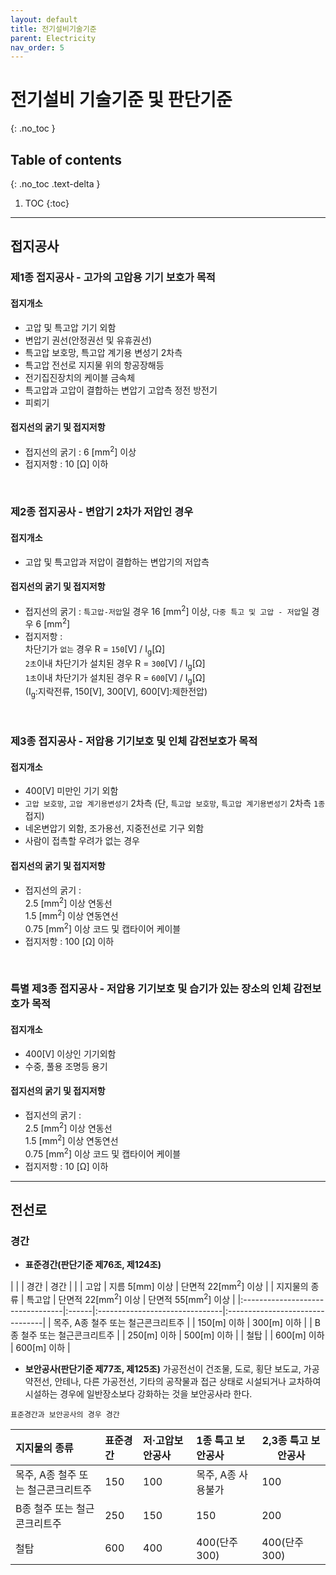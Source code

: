 ```yaml
---
layout: default
title: 전기설비기술기준
parent: Electricity
nav_order: 5
---
```


# 전기설비 기술기준 및 판단기준
{: .no_toc }

## Table of contents
{: .no_toc .text-delta }

1. TOC
{:toc}

---

## 접지공사

### 제1종 접지공사 - 고가의 고압용 기기 보호가 목적

#### 접지개소

* 고압 및 특고압 기기 외함
* 변압기 권선(안정권선 및 유휴권선)
* 특고압 보호망, 특고압 계기용 변성기 2차측
* 특고압 전선로 지지물 위의 항공장해등
* 전기집진장치의 케이블 금속체
* 특고압과  고압이 결합하는 변압기 고압측 정전 방전기
* 피뢰기

#### 접지선의 굵기 및 접지저항

* 접지선의 굵기 : 6 [mm<sup>2</sup>] 이상
* 접지저항 : 10 [<span>&#8486;</span>] 이하

<br>

### 제2종 접지공사 - 변압기 2차가 저압인 경우

#### 접지개소

* 고압 및 특고압과 저압이 결합하는 변압기의 저압측

#### 접지선의 굵기 및 접지저항

* 접지선의 굵기 : `특고압-저압`일 경우 16 [mm<sup>2</sup>] 이상, `다중 특고 및 고압 - 저압`일 경우 6 [mm<sup>2</sup>]
* 접지저항 :<br>차단기가 `없는` 경우 R = `150`[V] / I<sub>g</sub>[<span>&#8486;</span>]<br>`2초`이내 차단기가 설치된 경우 R = `300`[V] / I<sub>g</sub>[<span>&#8486;</span>]<br>`1초`이내 차단기가 설치된 경우 R = `600`[V] / I<sub>g</sub>[<span>&#8486;</span>]<br>(I<sub>g</sub>:지락전류, 150[V], 300[V], 600[V]:제한전압)

<br>

### 제3종 접지공사 - 저압용 기기보호 및 인체 감전보호가 목적

#### 접지개소

* 400[V] 미만인 기기 외함
* `고압 보호망`, `고압 계기용변성기` 2차측 (단, `특고압 보호망`, `특고압 계기용변성기` 2차측 `1종` 접지)
* 네온변압기 외함, 조가용선, 지중전선로 기구 외함
* 사람이 접촉할 우려가 없는 경우

#### 접지선의 굵기 및 접지저항

* 접지선의 굵기 : <br>2.5 [mm<sup>2</sup>] 이상 연동선<br>1.5 [mm<sup>2</sup>] 이상 연동연선<br>0.75 [mm<sup>2</sup>] 이상 코드 및 캡타이어 케이블
* 접지저항 : 100 [<span>&#8486;</span>] 이하

<br>

### 특별 제3종 접지공사 - 저압용 기기보호 및 습기가 있는 장소의 인체 감전보호가 목적

#### 접지개소

* 400[V] 이상인 기기외함
* 수중, 풀용 조명등 용기

#### 접지선의 굵기 및 접지저항

* 접지선의 굵기 : <br>2.5 [mm<sup>2</sup>] 이상 연동선<br>1.5 [mm<sup>2</sup>] 이상 연동연선<br>0.75 [mm<sup>2</sup>] 이상 코드 및 캡타이어 케이블
* 접지저항 : 10 [<span>&#8486;</span>] 이하

---

## 전선로

### 경간

- **표준경간(판단기준 제76조, 제124조)**

|                                  |       | 경간                            | 경간                            |
|                                  | 고압   | 지름 5[mm] 이상                | 단면적 22[mm<sup>2</sup>] 이상 |
| 지지물의 종류                     | 특고압 | 단면적 22[mm<sup>2</sup>] 이상 | 단면적 55[mm<sup>2</sup>] 이상 |
|:---------------------------------|:------|:-------------------------------|:--------------------------------|
| 목주, A종 철주 또는 철근콘크리트주 |        | 150[m] 이하                   | 300[m] 이하                    |
| B종 철주 또는 철근콘크리트주       |       | 250[m] 이하                    | 500[m] 이하                    |
| 철탑                             |        | 600[m] 이하                   | 600[m] 이하                    |

- **보안공사(판단기준 제77조, 제125조)**  가공전선이 건조물, 도로, 횡단 보도교, 가공 약전선, 안테나, 다른 가공전선, 기타의 공작물과 접근 상태로 시설되거나 교차하여 시설하는 경우에 일반장소보다 강화하는 것을 보안공사라 한다.

`표준경간과 보안공사의 경우 경간`

| 지지물의 종류                     | 표준경간 | 저·고압보안공사 | 1종 특고 보안공사 | 2,3종 특고 보안공사 |
|:---------------------------------|:--------|:---------------|:-----------------|---------------|
| 목주, A종 철주 또는 철근콘크리트주 | 150     | 100             | 목주, A종 사용불가 | 100          |
| B종 철주 또는 철근콘크리트주       | 250     | 150            | 150                | 200          |
| 철탑                             | 600     | 400            | 400(단주 300)      | 400(단주 300) |
